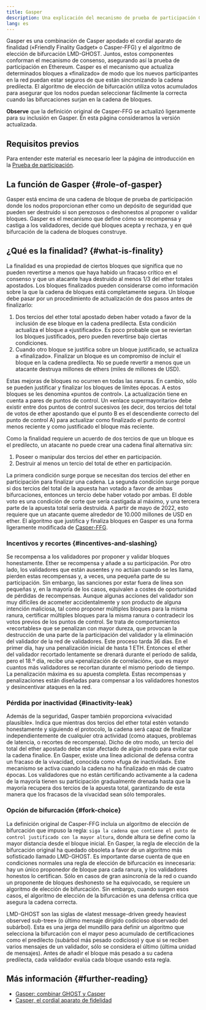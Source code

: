 ```yaml
---
title: Gasper
description: Una explicación del mecanismo de prueba de participación Gasper.
lang: es
---
```


Gasper es una combinación de Casper apodado el cordial aparato de finalidad («Friendly Finality Gadget» o Casper-FFG) y el algoritmo de elección de bifurcación LMD-GHOST. Juntos, estos componentes conforman el mecanismo de consenso, asegurando así la prueba de participación en Ethereum. Casper es el mecanismo que actualiza determinados bloques a «finalizado» de modo que los nuevos participantes en la red puedan estar seguros de que están sincronizando la cadena predilecta. El algoritmo de elección de bifurcación utiliza votos acumulados para asegurar que los nodos puedan seleccionar fácilmente la correcta cuando las bifurcaciones surjan en la cadena de bloques.

**Observe** que la definición original de Casper-FFG se actualizó ligeramente para su inclusión en Gasper. En esta página consideramos la versión actualizada.

## Requisitos previos

Para entender este material es necesario leer la página de introducción en la [Prueba de participación](/developers/docs/consensus-mechanisms/pos/).

## La función de Gasper {#role-of-gasper}

Gasper está encima de una cadena de bloque de prueba de participación donde los nodos proporcionan ether como un depósito de seguridad que pueden ser destruido si son perezosos o deshonestos al proponer o validar bloques. Gasper es el mecanismo que define cómo se recompensa y castiga a los validadores, decide qué bloques acepta y rechaza, y en qué bifurcación de la cadena de bloques construye.

## ¿Qué es la finalidad? {#what-is-finality}

La finalidad es una propiedad de ciertos bloques que significa que no pueden revertirse a menos que haya habido un fracaso crítico en el consenso y que un atacante haya destruido al menos 1/3 del ether totales apostados. Los bloques finalizados pueden considerarse como información sobre la que la cadena de bloques está completamente segura. Un bloque debe pasar por un procedimiento de actualización de dos pasos antes de finalizarlo:

1. Dos tercios del ether total apostado deben haber votado a favor de la inclusión de ese bloque en la cadena predilecta. Esta condición actualiza el bloque a «justificado». Es poco probable que se reviertan los bloques justificados, pero pueden revertirse bajo ciertas condiciones.
2. Cuando otro bloque se justifica sobre un bloque justificado, se actualiza a «finalizado». Finalizar un bloque es un compromiso de incluir el bloque en la cadena predilecta. No se puede revertir a menos que un atacante destruya millones de ethers (miles de millones de USD).

Estas mejoras de bloques no ocurren en todas las ranuras. En cambio, sólo se pueden justificar y finalizar los bloques de límites épocas. A estos bloques se les denomina «puntos de control». La actualización tiene en cuenta a pares de puntos de control. Un «enlace supermayoritario» debe existir entre dos puntos de control sucesivos (es decir, dos tercios del total de votos de ether apostando que el punto B es el descendiente correcto del punto de control A) para actualizar como finalizado el punto de control menos reciente y como justificado el bloque más reciente.

Como la finalidad requiere un acuerdo de dos tercios de que un bloque es el predilecto, un atacante no puede crear una cadena final alternativa sin:

1. Poseer o manipular dos tercios del ether en participación.
2. Destruir al menos un tercio del total de ether en participación.

La primera condición surge porque se necesitan dos tercios del ether en participación para finalizar una cadena. La segunda condición surge porque si dos tercios del total de la apuesta han votado a favor de ambas bifurcaciones, entonces un tercio debe haber votado por ambas. El doble voto es una condición de corte que sería castigada al máximo, y una tercera parte de la apuesta total sería destruida. A partir de mayo de 2022, esto requiere que un atacante queme alrededor de 10.000 millones de USD en ether. El algoritmo que justifica y finaliza bloques en Gasper es una forma ligeramente modificada de [Casper-FFG](https://arxiv.org/pdf/1710.09437.pdf).

### Incentivos y recortes {#incentives-and-slashing}

Se recompensa a los validadores por proponer y validar bloques honestamente. Ether se recompensa y añade a su participación. Por otro lado, los validadores que están ausentes y no actúan cuando se les llama, pierden estas recompensas y, a veces, una pequeña parte de su participación. Sin embargo, las sanciones por estar fuera de línea son pequeñas y, en la mayoría de los casos, equivalen a costes de oportunidad de pérdidas de recompensas. Aunque algunas acciones del validador son muy difíciles de acometer accidentalmente y son producto de alguna intención maliciosa, tal como proponer múltiples bloques para la misma ranura, certificar múltiples bloques para la misma ranura o contradecir los votos previos de los puntos de control. Se trata de comportamientos «recortables» que se penalizan con mayor dureza, que provocan la destrucción de una parte de la participación del validador y la eliminación del validador de la red de validadores. Este proceso tarda 36 días. En el primer día, hay una penalización inicial de hasta 1 ETH. Entonces el ether del validador recortado lentamente se drenará durante el período de salida, pero el 18.º día, recibe una «penalización de correlación», que es mayor cuantos más validadores se recortan durante el mismo periodo de tiempo. La penalización máxima es su apuesta completa. Estas recompensas y penalizaciones están diseñadas para compensar a los validadores honestos y desincentivar ataques en la red.

### Pérdida por inactividad {#inactivity-leak}

Además de la seguridad, Gasper también proporciona «vivacidad plausible». Indica que mientras dos tercios del ether total estén votando honestamente y siguiendo el protocolo, la cadena será capaz de finalizar independientemente de cualquier otra actividad (como ataques, problemas de latencia, o recortes de recompensa). Dicho de otro modo, un tercio del total del ether apostado debe estar afectado de algún modo para evitar que la cadena finalice. En Gasper, existe una línea adicional de defensa contra un fracaso de la vivacidad, conocida como «fuga de inactividad». Este mecanismo se activa cuando la cadena no ha finalizado en más de cuatro épocas. Los validadores que no están certificando activamente a la cadena de la mayoría tienen su participación gradualmente drenada hasta que la mayoría recupera dos tercios de la apuesta total, garantizando de esta manera que los fracasos de la vivacidad sean sólo temporales.

### Opción de bifurcación {#fork-choice}

La definición original de Casper-FFG incluía un algoritmo de elección de bifurcación que impuso la regla: `siga la cadena que contiene el punto de control justificado con la mayor altura`, donde altura se define como la mayor distancia desde el bloque inicial. En Gasper, la regla de elección de la bifurcación original ha quedado obsoleta a favor de un algoritmo más sofisticado llamado LMD-GHOST. Es importante darse cuenta de que en condiciones normales una regla de elección de bifurcación es innecesaria: hay un único proponedor de bloque para cada ranura, y los validadores honestos lo certifican. Sólo en casos de gran asincronía de la red o cuando un proponente de bloques deshonesto se ha equivocado, se requiere un algoritmo de elección de bifurcación. Sin embargo, cuando surgen esos casos, el algoritmo de elección de la bifurcación es una defensa crítica que asegura la cadena correcta.

LMD-GHOST son las siglas de «latest message-driven greedy heaviest observed sub-tree» (o último mensaje dirigido codicioso observado del subárbol). Esta es una jerga del mundillo para definir un algoritmo que selecciona la bifurcación con el mayor peso acumulado de certificaciones como el predilecto (subárbol más pesado codicioso) y que si se reciben varios mensajes de un validador, sólo se considera el último (última unidad de mensajes). Antes de añadir el bloque más pesado a su cadena predilecta, cada validador evalúa cada bloque usando esta regla.

## Más información {#further-reading}

- [Gasper: combinar GHOST y Casper](https://arxiv.org/pdf/2003.03052.pdf)
- [Casper, el cordial aparato de fidelidad](https://arxiv.org/pdf/1710.09437.pdf)
